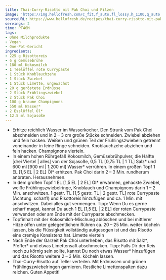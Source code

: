 ```yaml
---
title: Thai-Curry-Risotto mit Pak Choi und Pilzen
image: 'https://img.hellofresh.com/c_fit,f_auto,fl_lossy,h_1100,q_auto,w_2600/hellofresh_s3/image/thai-curry-risotto-mit-pak-choi-und-pilzen-ea3d3e6d.jpg'
sourceURL: https://www.hellofresh.de/recipes/thai-curry-risotto-mit-pak-choi-und-pilzen-62dc3faa400bd9c927055d15
servings: 2
time: PT40M
tags:
- Ohne Milchprodukte
- Vegan
- One-Pot-Gericht
ingredients:
- 225 g Risottoreis
- 6 g Gemüsebrühe
- 180 ml Kokosmilch
- 1 Teelöffel rote Currypaste
- 1 Stück Knoblauchzehe
- 1 Stück Zwiebel
- 1 Stück Limette, ungewachst
- 20 g geröstete Erdnüsse
- 2 Stück Frühlingszwiebel
- 2 Stück Pak Choi
- 100 g braune Champignons
- 550 ml Wasser*
- 2 Esslöffel Öl*
- 12.5 ml Sojasoße
---
```


- Erhitze reichlich Wasser im Wasserkocher. Den Strunk vom Pak Choi abschneiden und in 2 – 3 cm große Stücke schneiden.  Zwiebel abziehen und fein hacken.  Weißen und grünen Teil der Frühlingszwiebeln getrennt voneinander in feine Ringe schneiden.  Knoblauchzehe abziehen und fein hacken.  Champignons vierteln.
- In einem hohen Rührgefäß Kokosmilch, Gemüsebrühpulver, die Hälfte [drei Viertel | alles] von der Sojasoße, 0,5 TL [0,75 TL | 1 TL] Salz\* und 600 ml [900 ml | 1.200 ml] Wasser\* verrühren.  In einem großen Topf 1 EL [1,5 EL | 2 EL] Öl\* erhitzen. Pak Choi darin 2 – 3 Min. rundherum anbraten. Herausnehmen.
- In dem großen Topf 1 EL [1,5 EL | 2 EL] Öl\* erwärmen, gehackte Zwiebel, weiße Frühlingszwiebelringe, Knoblauch und Champignons darin 1 – 2 Min. anschwitzen. 1 gestr. TL [1,5 gestr. TL | 2 gestr. TL] rote Currypaste (Achtung: scharf!) und Risottoreis hinzufügen und ca. 1 Min. mit anschwitzen. Dabei alles gut vermengen. Tipp: Wenn Du es gerne scharf magst, kannst Du auch 1 EL [1,5 EL | 2 EL] der roten Currypaste verwenden oder am Ende mit der Currypaste abschmecken.
- Topfinhalt mit der Kokosmilch-Mischung ablöschen und bei mittlerer Hitze offen unter gelegentlichem Rühren ca. 20 – 25 Min. weiter köcheln lassen, bis die Flüssigkeit vollständig aufgesogen ist und das Risotto eine cremige Konsistenz hat. Limette vierteln
- Nach Ende der Garzeit Pak Choi unterheben, das Risotto mit Salz\*, Pfeffer\* und etwas Limettensaft abschmecken. Tipp: Falls Dir der Reis noch zu körnig sein sollte, kannst Du noch etwas Wasser\* hinzufügen und das Risotto weitere 2 – 3 Min. köcheln lassen.
- Thai-Curry-Risotto auf Teller verteilen. Mit Erdnüssen und grünen Frühlingszwiebelringen garnieren. Restliche Limettenspalten dazu reichen.  Guten Appetit!
